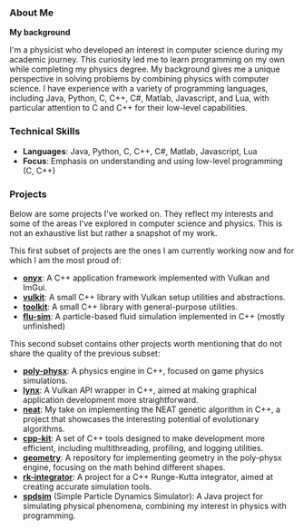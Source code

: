### About Me

**My background**

I'm a physicist who developed an interest in computer science during my academic journey. This curiosity led me to learn programming on my own while completing my physics degree. My background gives me a unique perspective in solving problems by combining physics with computer science. I have experience with a variety of programming languages, including Java, Python, C, C++, C#, Matlab, Javascript, and Lua, with particular attention to C and C++ for their low-level capabilities.

### Technical Skills

- **Languages**: Java, Python, C, C++, C#, Matlab, Javascript, Lua
- **Focus**: Emphasis on understanding and using low-level programming (C, C++)

### Projects

Below are some projects I've worked on. They reflect my interests and some of the areas I've explored in computer science and physics. This is not an exhaustive list but rather a snapshot of my work.

This first subset of projects are the ones I am currently working now and for which I am the most proud of:

- **[onyx](https://github.com/ismawno/onyx)**: A C++ application framework implemented with Vulkan and ImGui.
- **[vulkit](https://github.com/ismawno/vulkit)**: A small C++ library with Vulkan setup utilities and abstractions.
- **[toolkit](https://github.com/ismawno/toolkit)**: A small C++ library with general-purpose utilities.
- **[flu-sim](https://github.com/ismawno/flu-sim)**: A particle-based fluid simulation implemented in C++ (mostly unfinished)

This second subset contains other projects worth mentioning that do not share the quality of the previous subset:

- **[poly-physx](https://github.com/ismawno/poly-physx)**: A physics engine in C++, focused on game physics simulations.
- **[lynx](https://github.com/ismawno/lynx)**: A Vulkan API wrapper in C++, aimed at making graphical application development more straightforward.
- **[neat](https://github.com/ismawno/neat)**: My take on implementing the NEAT genetic algorithm in C++, a project that showcases the interesting potential of evolutionary algorithms.
- **[cpp-kit](https://github.com/ismawno/cpp-kit)**: A set of C++ tools designed to make development more efficient, including multithreading, profiling, and logging utilities.
- **[geometry](https://github.com/ismawno/geometry)**: A repository for implementing geometry in the poly-physx engine, focusing on the math behind different shapes.
- **[rk-integrator](https://github.com/ismawno/rk-integrator)**: A project for a C++ Runge-Kutta integrator, aimed at creating accurate simulation tools.
- **[spdsim](https://github.com/ismawno/spdsim)** (Simple Particle Dynamics Simulator): A Java project for simulating physical phenomena, combining my interest in physics with programming.

<!--# 📊 GitHub Stats:
<!--![](https://github-readme-stats.vercel.app/api?username=ismawno&theme=dark&hide_border=true&include_all_commits=false&count_private=false)<br/>-->
<!--![](https://github-readme-stats.vercel.app/api/top-langs/?username=ismawno&theme=dark&hide_border=true&include_all_commits=false&count_private=false&layout=compact)
